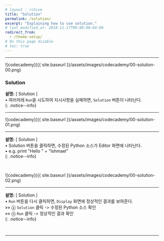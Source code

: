 ```yaml
---
# layout : rchive
title: "Solution"
permalink: /solution/
excerpt: "Explaining how to use solution."
# last_modified_at: 2018-11-17T09:00:00-04:00
redirect_from:
  - /theme-setup/
# On this page disable
# toc: true
---
```

    
    
    
<hr/>

![codecademy]({{ site.baseurl }}/assets/images/codecademy/00-solution-00.png)    

### Solution

**설명:** [ Solution ]    
• 여러차레 `Run`을 시도하여 지시사항을 실패하면, `Solution` 버튼이 나타난다.    
{: .notice--info}

<hr>

![codecademy]({{ site.baseurl }}/assets/images/codecademy/00-solution-01.png)    
<hr/>

**설명:** [ Solution ]    
• Solution 버튼을 클릭하면, 수정된 Python 소스가 Editor 화면에 나타난다.    
• e.g. print "Hello " + "Ishmael"   
{: .notice--info}


<br>

![codecademy]({{ site.baseurl }}/assets/images/codecademy/00-solution-02.png)    
<hr/>

**설명:** [ Solution ]    
• `Run` 버튼을 다시 클릭하면, `Display` 화면에 정상적인 결과를 보여준다.   
  »»  ⓐ `Solution` 클릭 -> 수정된 Python 소스 확인    
  »»  ⓑ `Run` 클릭      -> 정상적인 결과 확인     
{: .notice--info}


<br>
<hr/>
